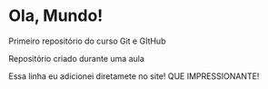 # Ola, Mundo!
 Primeiro repositório do curso Git e GItHub

Repositório criado durante uma aula

Essa linha eu adicionei diretamete no site! QUE IMPRESSIONANTE!
